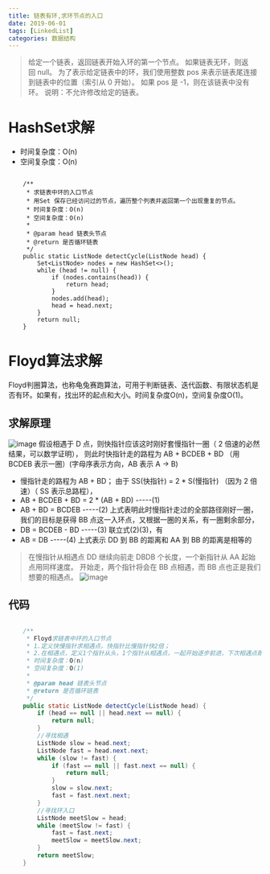 ```yaml
---
title: 链表有环,求环节点的入口
date: 2019-06-01
tags: [LinkedList]
categories: 数据结构
---
```


> 给定一个链表，返回链表开始入环的第一个节点。 如果链表无环，则返回 null。
>为了表示给定链表中的环，我们使用整数 pos 来表示链表尾连接到链表中的位置（索引从 0 开始）。 如果 pos 是 -1，则在该链表中没有环。
>说明：不允许修改给定的链表。
<!--more-->

# HashSet求解
 * 时间复杂度：O(n)
* 空间复杂度：O(n)
```

    /**
     * 求链表中环的入口节点
     * 用Set 保存已经访问过的节点，遍历整个列表并返回第一个出现重复的节点。
     * 时间复杂度：O(n)
     * 空间复杂度：O(n)
     *
     * @param head 链表头节点
     * @return 是否循环链表
     */
    public static ListNode detectCycle(ListNode head) {
        Set<ListNode> nodes = new HashSet<>();
        while (head != null) {
            if (nodes.contains(head)) {
                return head;
            }
            nodes.add(head);
            head = head.next;
        }
        return null;
    }
```

# Floyd算法求解
Floyd判圈算法，也称龟兔赛跑算法，可用于判断链表、迭代函数、有限状态机是否有环。如果有，找出环的起点和大小。时间复杂度O(n)，空间复杂度O(1)。

## 求解原理
![image](https://user-images.githubusercontent.com/3156608/70372354-b97b5a80-1918-11ea-9f63-2d3a541b0daa.png)
假设相遇于 D 点，则快指针应该这时刚好套慢指针一圈（ 2 倍速的必然结果，可以数学证明），
则此时快指针走的路程为 AB + BCDEB + BD （用 BCDEB 表示一圈）(字母序表示方向，AB 表示 A -> B)
* 慢指针走的路程为 AB + BD；
由于 SS(快指针) = 2 * S(慢指针) （因为 2 倍速）（ SS 表示总路程），
* AB + BCDEB + BD = 2 * (AB + BD) -----(1)
* AB + BD = BCDEB -----(2)
上式表明此时慢指针走过的全部路径刚好一圈，我们的目标是获得 BB 点这一入环点，又根据一圈的关系，有一圈剩余部分，
* DB = BCDEB - BD -----(3)
联立式(2)(3)，有
* AB = DB -----(4)
上式表示 DD 到 BB 的距离和 AA 到 BB 的距离是相等的
>在慢指针从相遇点 DD 继续向前走 DBDB 个长度，一个新指针从 AA 起始点用同样速度。
开始走，两个指针将会在 BB 点相遇，而 BB 点也正是我们想要的相遇点。
![image](https://user-images.githubusercontent.com/3156608/70375097-dd4c9980-1934-11ea-85a8-3c63e7246267.png)

## 代码
```java

    /**
     * Floyd求链表中环的入口节点
     * 1.定义快慢指针求相遇点，快指针比慢指针快2倍；
     * 2.在相遇点，定义1个指针从头，1个指针从相遇点，一起开始逐步前进，下次相遇点即为环入口；
     * 时间复杂度：O(n)
     * 空间复杂度：O(1)
     *
     * @param head 链表头节点
     * @return 是否循环链表
     */
    public static ListNode detectCycle(ListNode head) {
        if (head == null || head.next == null) {
            return null;
        }
        //寻找相遇
        ListNode slow = head.next;
        ListNode fast = head.next.next;
        while (slow != fast) {
            if (fast == null || fast.next == null) {
                return null;
            }
            slow = slow.next;
            fast = fast.next.next;
        }
        //寻找环入口
        ListNode meetSlow = head;
        while (meetSlow != fast) {
            fast = fast.next;
            meetSlow = meetSlow.next;
        }
        return meetSlow;
    }
```